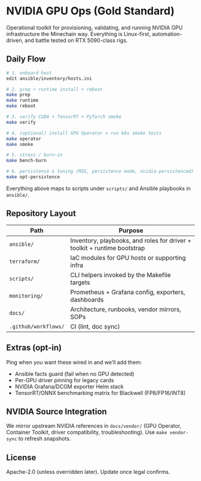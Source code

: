 # NVIDIA GPU Ops (Gold Standard)

Operational toolkit for provisioning, validating, and running NVIDIA GPU infrastructure the Minechain way. Everything is Linux-first, automation-driven, and battle tested on RTX 5090-class rigs.

## Daily Flow

```bash
# 1. onboard host
edit ansible/inventory/hosts.ini

# 2. prep + runtime install + reboot
make prep
make runtime
make reboot

# 3. verify CUDA + TensorRT + PyTorch smoke
make verify

# 4. (optional) install GPU Operator + run k8s smoke tests
make operator
make smoke

# 5. stress / burn-in
make bench-burn

# 6. persistence & tuning (MIG, persistence mode, nvidia-persistenced)
make opt-persistence
```

Everything above maps to scripts under `scripts/` and Ansible playbooks in `ansible/`.

## Repository Layout

| Path | Purpose |
| --- | --- |
| `ansible/` | Inventory, playbooks, and roles for driver + toolkit + runtime bootstrap |
| `terraform/` | IaC modules for GPU hosts or supporting infra |
| `scripts/` | CLI helpers invoked by the Makefile targets |
| `monitoring/` | Prometheus + Grafana config, exporters, dashboards |
| `docs/` | Architecture, runbooks, vendor mirrors, SOPs |
| `.github/workflows/` | CI (lint, doc sync) |

## Extras (opt-in)

Ping when you want these wired in and we’ll add them:

* Ansible facts guard (fail when no GPU detected)
* Per-GPU driver pinning for legacy cards
* NVIDIA Grafana/DCGM exporter Helm stack
* TensorRT/ONNX benchmarking matrix for Blackwell (FP8/FP16/INT8)

## NVIDIA Source Integration

We mirror upstream NVIDIA references in `docs/vendor/` (GPU Operator, Container Toolkit, driver compatibility, troubleshooting). Use `make vendor-sync` to refresh snapshots.

## License

Apache-2.0 (unless overridden later). Update once legal confirms.
